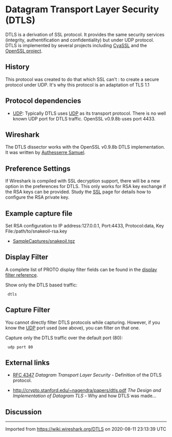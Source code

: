 # Datagram Transport Layer Security (DTLS)

DTLS is a derivation of SSL protocol. It provides the same security services (integrity, authentification and confidentiality) but under UDP protocol. DTLS is implemented by several projects including [CyaSSL](http://www.yassl.com) and the [OpenSSL project](http://www.openssl.org).

## History

This protocol was created to do that which SSL can't : to create a secure protocol under UDP. It's why this protocol is an adaptation of TLS 1.1

## Protocol dependencies

  - [UDP](/UDP): Typically DTLS uses [UDP](/UDP) as its transport protocol. There is no well known UDP port for DTLS traffic. OpenSSL v0.9.8b uses port 4433.

## Wireshark

The DTLS dissector works with the OpenSSL v0.9.8b DTLS implementation. It was written by [Authesserre Samuel](mailto:sauthess@gmail.com).

## Preference Settings

If Wireshark is compiled with SSL decryption support, there will be a new option in the preferences for DTLS. This only works for RSA key exchange if the RSA keys can be provided. Study the [SSL](/SSL) page for details how to configure the RSA private key.

## Example capture file

Set RSA configuration to IP address:127.0.0.1, Port:4433, Protocol:data, Key File:/path/to/snakeoil-rsa.key

  - [SampleCaptures/snakeoil.tgz](uploads/__moin_import__/attachments/SampleCaptures/snakeoil.tgz)

## Display Filter

A complete list of PROTO display filter fields can be found in the [display filter reference](http://www.wireshark.org/docs/dfref/d/dtls.html).

Show only the DTLS based traffic:

``` 
 dtls 
```

## Capture Filter

You cannot directly filter DTLS protocols while capturing. However, if you know the [UDP](/UDP) port used (see above), you can filter on that one.

Capture only the DTLS traffic over the default port (80):

``` 
 udp port 80 
```

## External links

  - [RFC 4347](http://tools.ietf.org/html/4347) *Datagram Transport Layer Security* - Definition of the DTLS protocol.

  - <http://crypto.stanford.edu/~nagendra/papers/dtls.pdf> *The Design and Implementation of Datagram TLS* - Why and how DTLS was made...

## Discussion

---

Imported from https://wiki.wireshark.org/DTLS on 2020-08-11 23:13:39 UTC
